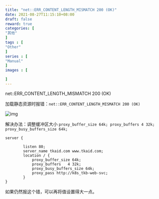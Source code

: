```yaml
---
title: "net::ERR_CONTENT_LENGTH_MISMATCH 200 (OK)"
date: 2021-08-27T11:15:10+08:00
draft: false
reward: true
categories: [
"其他"
]
tags : [
"Other"
]
series : [
"Manual"
]
images : [

]
---
```


net::ERR_CONTENT_LENGTH_MISMATCH 200 (OK)

加载静态资源时报错：`net::ERR_CONTENT_LENGTH_MISMATCH 200 (OK)`

![img](https://picgo.6and.ltd/img/img_5fa02506e21da.png)

解决办法：调整缓冲区大小 `proxy_buffer_size 64k; proxy_buffers 4 32k; proxy_busy_buffers_size 64k;`

```shell
server {

        listen 80;
        server_name tkaid.com www.tkaid.com;
        location / {
            proxy_buffer_size 64k;
            proxy_buffers   4 32k;
            proxy_busy_buffers_size 64k;
            proxy_pass http://k8s_tkb-web-svc;
        }
}
```

如果仍然报这个错，可以再将值设置得大一点。

